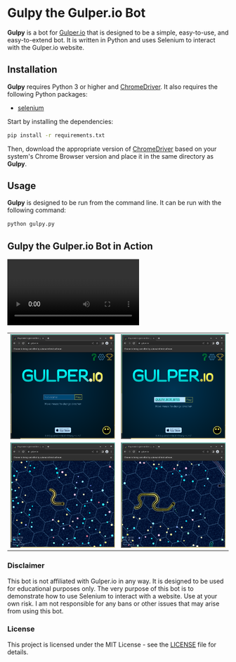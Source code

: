# Gulpy the Gulper.io Bot

**Gulpy** is a bot for [Gulper.io](https://gulper.io) that is designed to be a simple, easy-to-use, and easy-to-extend bot. It is written in Python and uses Selenium to interact with the Gulper.io website.

## Installation

**Gulpy** requires Python 3 or higher and [ChromeDriver](https://chromedriver.chromium.org/downloads). It also requires the following Python packages:

  * [selenium](https://pypi.org/project/selenium/)

Start by installing the dependencies:

```bash
pip install -r requirements.txt
```

Then, download the appropriate version of [ChromeDriver](https://chromedriver.chromium.org/downloads) based on your system's Chrome Browser version and place it in the same directory as **Gulpy**.

## Usage

**Gulpy** is designed to be run from the command line. It can be run with the following command:

```bash
python gulpy.py
```

## Gulpy the Gulper.io Bot in Action

<video src="images/screen_record.mp4" style="max-width: 500px;"></video>

<table>
  <tr>
    <td><img src="images/screenshot_001.png" width="350" /></td>
    <td><img src="images/screenshot_002.png" width="350" /></td>
  </tr>
  <tr>
    <td><img src="images/screenshot_003.png" width="350" /></td>
    <td><img src="images/screenshot_004.png" width="350" /></td>
  </tr>
</table>


### Disclaimer

This bot is not affiliated with Gulper.io in any way. It is designed to be used for educational purposes only. The very purpose of this bot is to demonstrate how to use Selenium to interact with a website. Use at your own risk. I am not responsible for any bans or other issues that may arise from using this bot.

### License

This project is licensed under the MIT License - see the [LICENSE](LICENSE) file for details.